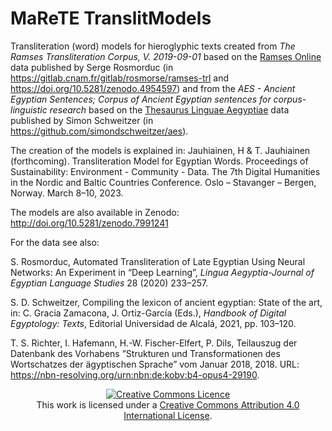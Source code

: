 # MaReTE TranslitModels
Transliteration (word) models for hieroglyphic texts created from _The Ramses Transliteration Corpus, V. 2019-09-01_ based on the <a href="http://ramses.ulg.ac.be">Ramses Online</a> data published by Serge Rosmorduc (in https://gitlab.cnam.fr/gitlab/rosmorse/ramses-trl and https://doi.org/10.5281/zenodo.4954597) and from the _AES - Ancient Egyptian Sentences; Corpus of Ancient Egyptian sentences for corpus-linguistic research_ based on the <a href="https://thesaurus-linguae-aegyptiae.de">Thesaurus Linguae Aegyptiae</a> data published by Simon Schweitzer (in https://github.com/simondschweitzer/aes).

The creation of the models is explained in:
Jauhiainen, H & T. Jauhiainen (forthcoming). Transliteration Model for Egyptian Words. Proceedings of Sustainability: Environment - Community - Data. The 7th Digital Humanities in the Nordic and Baltic Countries Conference. Oslo – Stavanger – Bergen, Norway. March 8–10, 2023.

The models are also available in Zenodo: http://doi.org/10.5281/zenodo.7991241

For the data see also:

S. Rosmorduc, Automated Transliteration of Late Egyptian Using Neural Networks: An Experiment in “Deep Learning”, _Lingua Aegyptia-Journal of Egyptian Language Studies_ 28 (2020) 233–257.

S. D. Schweitzer, Compiling the lexicon of ancient egyptian: State of the art, in: C. Gracia Zamacona, J. Ortiz-García (Eds.), _Handbook of Digital Egyptology: Texts_, Editorial Universidad de Alcalá, 2021, pp. 103–120.

T. S. Richter, I. Hafemann, H.-W. Fischer-Elfert, P. Dils, Teilauszug der Datenbank des Vorhabens ”Strukturen und Transformationen des Wortschatzes der ägyptischen Sprache” vom Januar 2018, 2018. URL: https://nbn-resolving.org/urn:nbn:de:kobv:b4-opus4-29190.


<p align="center">
<a rel="license" href="http://creativecommons.org/licenses/by/4.0/"><img alt="Creative Commons Licence" style="border-width:0" src="https://i.creativecommons.org/l/by/4.0/88x31.png" /></a><br />This work is licensed under a <a rel="license" href="http://creativecommons.org/licenses/by/4.0/">Creative Commons Attribution 4.0 International License</a>.</p>
